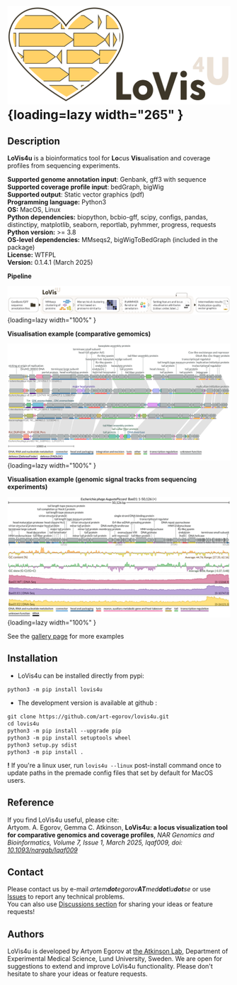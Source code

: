 
# ![logo](img/lovis4u_logo.png){loading=lazy width="265" }  

## Description

**LoVis4u** is a bioinformatics tool for **Lo**cus **Vis**ualisation and coverage profiles from sequencing experiments.

**Supported genome annotation input**: Genbank, gff3 with sequence    
**Supported coverage profile input**: bedGraph, bigWig  
**Supported output**: Static vector graphics (pdf)   
**Programming language:** Python3   
**OS:** MacOS, Linux  
**Python dependencies:** biopython, bcbio-gff, scipy, configs, pandas, distinctipy, matplotlib, seaborn, reportlab, pyhmmer, progress, requests  
**Python version:** >= 3.8  
**OS-level dependencies:** MMseqs2, bigWigToBedGraph (included in the package)  
**License:** WTFPL  
**Version:** 0.1.4.1 (March 2025)



**Pipeline**

![pipeline](img/lovis4u_pipeline.png){loading=lazy width="100%" }  


**Visualisation example (comparative gemomics)**

![visex1](img/lovis4u_hmmscan.png){loading=lazy width="100%" }  


**Visualisation example (genomic signal tracks from sequencing experiments)**

![visex2](img/lovis4u_bg_files_advanced.png){loading=lazy width="100%" }  


See the [gallery page](https://art-egorov.github.io/lovis4u/Gallery/gallery/) for more examples

## Installation

- LoVis4u can be installed directly from pypi:

```
python3 -m pip install lovis4u
```

- The development version is available at github :

```
git clone https://github.com/art-egorov/lovis4u.git
cd lovis4u
python3 -m pip install --upgrade pip
python3 -m pip install setuptools wheel
python3 setup.py sdist
python3 -m pip install .
```

**!** If you're a linux user, run `lovis4u --linux` post-install command once to update paths in the premade config files that set by default for MacOS users.


## Reference 

If you find LoVis4u useful, please cite:  
Artyom. A. Egorov, Gemma C. Atkinson, **LoVis4u: a locus visualization tool for comparative genomics and coverage profiles**, *NAR Genomics and Bioinformatics, Volume 7, Issue 1, March 2025, lqaf009, doi: [10.1093/nargab/lqaf009](https://doi.org/10.1093/nargab/lqaf009)*


## Contact 

Please contact us by e-mail _artem**dot**egorov**AT**med**dot**lu**dot**se_ or use [Issues](https://github.com/art-egorov/lovis4u/issues?q=) to report any technical problems.  
You can also use [Discussions section](https://github.com/art-egorov/lovis4u/discussions) for sharing your ideas or feature requests! 

## Authors 

LoVis4u is developed by Artyom Egorov at [the Atkinson Lab](https://atkinson-lab.com), Department of Experimental Medical Science, Lund University, Sweden. We are open for suggestions to extend and improve LoVis4u functionality. Please don't hesitate to share your ideas or feature requests.

